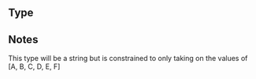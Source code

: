 ## Type

## Notes

This type will be a string but is constrained to only taking on the values of [A, B, C, D, E, F]